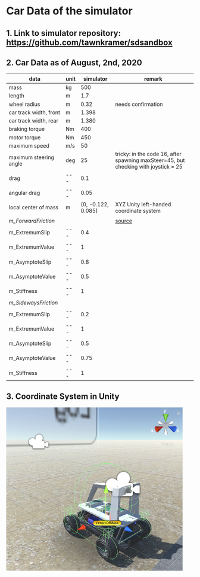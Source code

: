 # Car Data of the simulator

## 1. Link to simulator repository: https://github.com/tawnkramer/sdsandbox

## 2. Car Data as of August, 2nd, 2020

| data                   | unit | simulator     | remark             |
|------------------------|------|---------------|--------------------|     
| mass                   | kg   | 500           |                    |
| length                 | m    | 1.7           |                    |
| wheel radius           | m    | 0.32          | needs confirmation |
| car track width, front | m    | 1.398         |                    |
| car track width, rear  | m    | 1.380         |                    |
| braking torque         | Nm   | 400           |                    |
| motor torque           | Nm   | 450           |                    |
| maximum speed          | m/s  | 50            |                    |
| maximum steering angle | deg  | 25            | tricky: in the code 16, after spawning maxSteer=45, but checking with joystick = 25 |
| drag                   | ---  | 0.1           |                    |
| angular drag           | ---  | 0.05          |                    |
| local center of mass   | m    | (0, -0.122, 0.085) | XYZ Unity left-handed coordinate system |
|                        |      |               |                    |
| *m_ForwardFriction*    |      |               | [source](https://github.com/tawnkramer/sdsandbox/blob/fecf2f64c11a82f9b088ccbf0f734dfd6d8dea3c/sdsim/Assets/Prefabs/car.prefab)             |
| m_ExtremumSlip         | ---  | 0.4           |                    |
| m_ExtremumValue        | ---  | 1             |                    |
| m_AsymptoteSlip        | ---  | 0.8           |                    |
| m_AsymptoteValue       | ---  | 0.5           |                    |
| m_Stiffness            | ---  | 1             |                    |
| *m_SidewaysFriction*   |      |               |                    |     
| m_ExtremumSlip         | ---  | 0.2           |                    |
| m_ExtremumValue        | ---  | 1             |                    |
| m_AsymptoteSlip        | ---  | 0.5           |                    |
| m_AsymptoteValue       | ---  | 0.75          |                    |
| m_Stiffness            | ---  | 1             |                    |

## 3. Coordinate System in Unity

![Unity Coordinate System](https://github.com/connected-autonomous-mobility/40-VirtualRacing/blob/master/simulator-car-data/Unity-Donkey-CoordinateSystem.png)
